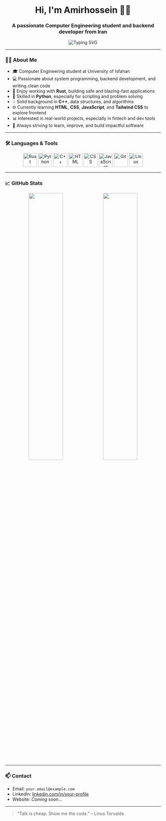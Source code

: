 <h1 align="center">Hi, I'm Amirhossein 👨‍💻</h1>
<h3 align="center">A passionate Computer Engineering student and backend developer from Iran</h3>

<p align="center">
  <img src="https://readme-typing-svg.demolab.com?font=Fira+Code&weight=500&size=24&pause=1000&color=1ABC9C&center=true&vCenter=true&width=600&lines=Rustacean+%F0%9F%A6%80+Developer;Pythonic+Problem+Solver+%F0%9F%90%8D;C%2B%2B+Lover+%E2%9D%A4%EF%B8%8F;Learning+Frontend+%F0%9F%9A%80;Building+Clean+and+Modern+Software" alt="Typing SVG" />
</p>


---

### 🧑‍💼 About Me

- 🎓 Computer Engineering student at University of Isfahan  
- 💻 Passionate about system programming, backend development, and writing clean code  
- 🦀 Enjoy working with **Rust**, building safe and blazing-fast applications  
- 🐍 Skilled in **Python**, especially for scripting and problem solving  
- 💡 Solid background in **C++**, data structures, and algorithms  
- 🌐 Currently learning **HTML**, **CSS**, **JavaScript**, and **Tailwind CSS** to explore frontend  
- 📊 Interested in real-world projects, especially in fintech and dev tools  
- 🚀 Always striving to learn, improve, and build impactful software

---

### 🛠️ Languages & Tools

<p align="center">
  <img src="https://cdn.jsdelivr.net/gh/devicons/devicon/icons/rust/rust-plain.svg" width="45" alt="Rust" />
  <img src="https://cdn.jsdelivr.net/gh/devicons/devicon/icons/python/python-original.svg" width="45" alt="Python" />
  <img src="https://cdn.jsdelivr.net/gh/devicons/devicon/icons/cplusplus/cplusplus-original.svg" width="45" alt="C++" />
  <img src="https://cdn.jsdelivr.net/gh/devicons/devicon/icons/html5/html5-original.svg" width="45" alt="HTML" />
  <img src="https://cdn.jsdelivr.net/gh/devicons/devicon/icons/css3/css3-original.svg" width="45" alt="CSS" />
  <img src="https://cdn.jsdelivr.net/gh/devicons/devicon/icons/javascript/javascript-original.svg" width="45" alt="JavaScript" />
  <img src="https://cdn.jsdelivr.net/gh/devicons/devicon/icons/git/git-original.svg" width="45" alt="Git" />
  <img src="https://cdn.jsdelivr.net/gh/devicons/devicon/icons/linux/linux-original.svg" width="45" alt="Linux" />
</p>

---

### 📈 GitHub Stats

<p align="center">
  <img src="https://github-readme-stats.vercel.app/api?username=YOUR_GITHUB_USERNAME&show_icons=true&theme=radical" width="47%" />
  <img src="https://github-readme-streak-stats.herokuapp.com/?user=YOUR_GITHUB_USERNAME&theme=radical" width="47%" />
</p>

---

### 📫 Contact

- Email: `your.email@example.com`
- LinkedIn: [linkedin.com/in/your-profile](https://linkedin.com/in/your-profile)
- Website: *Coming soon...*

---

> “Talk is cheap. Show me the code.” – Linus Torvalds

